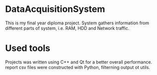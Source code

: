 # DataAcquisitionSystem

This is my final year diploma project. System gathers information from different parts of system, i.e. RAM, HDD and Network traffic.

# Used tools
Projects was written using C++ and Qt for a better overall performance. report csv files were constructed with Python, filterning output ot utils.
